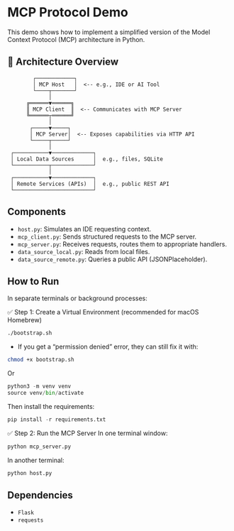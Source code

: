 # MCP Protocol Demo

This demo shows how to implement a simplified version of the Model Context Protocol (MCP) architecture in Python.

## 🧠 Architecture Overview

```
        ┌────────────┐
        │ MCP Host   │  <-- e.g., IDE or AI Tool
        └────┬───────┘
             │
      ╔══════▼══════╗
      ║ MCP Client  ║  <-- Communicates with MCP Server
      ╚══════┬══════╝
             │
       ┌─────▼─────┐
       │ MCP Server│  <-- Exposes capabilities via HTTP API
       └─────┬─────┘
             │
 ┌───────────▼─────────────┐
 │ Local Data Sources      │  e.g., files, SQLite
 └───────────┬─────────────┘
             │
 ┌───────────▼─────────────┐
 │ Remote Services (APIs)  │  e.g., public REST API
 └─────────────────────────┘
```

## Components

- `host.py`: Simulates an IDE requesting context.
- `mcp_client.py`: Sends structured requests to the MCP server.
- `mcp_server.py`: Receives requests, routes them to appropriate handlers.
- `data_source_local.py`: Reads from local files.
- `data_source_remote.py`: Queries a public API (JSONPlaceholder).

## How to Run

In separate terminals or background processes:

✅ Step 1: Create a Virtual Environment (recommended for macOS Homebrew)

```bash
./bootstrap.sh
```

- If you get a “permission denied” error, they can still fix it with:

```bash
chmod +x bootstrap.sh

```

Or

```python
python3 -m venv venv
source venv/bin/activate
```

Then install the requirements:

```python
pip install -r requirements.txt
```

✅ Step 2: Run the MCP Server
In one terminal window:

```bash
python mcp_server.py
```

In another terminal:

```bash
python host.py
```

## Dependencies

- `Flask`
- `requests`
